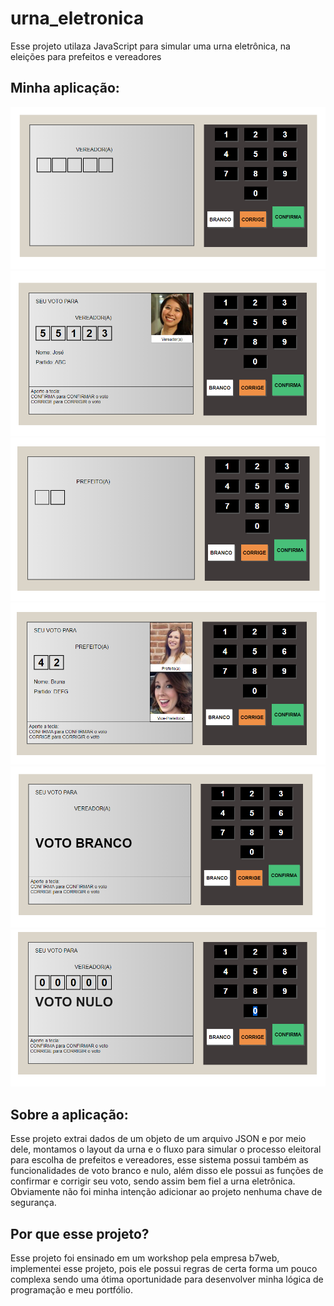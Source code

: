# urna_eletronica
Esse projeto utilaza JavaScript para simular uma urna eletrônica, na eleições para prefeitos e vereadores 

## Minha aplicação:

<img src="./assets/screenshots/cap1.PNG" >
<img src="./assets/screenshots/cap2.PNG" >
<img src="./assets/screenshots/cap3.PNG" >
<img src="./assets/screenshots/cap4.PNG" >
<img src="./assets/screenshots/cap5.PNG" >
<img src="./assets/screenshots/cap6.PNG" >

## Sobre a aplicação:

Esse projeto extrai dados de um objeto de um arquivo JSON e por meio dele, montamos o layout da urna e o fluxo para
simular o processo eleitoral para escolha de prefeitos e vereadores, esse sistema possui também as funcionalidades de voto
branco e nulo, além disso ele possui as funções de confirmar e corrigir seu voto, sendo assim bem fiel a urna eletrônica. Obviamente não
foi minha intenção adicionar ao projeto nenhuma chave de segurança.

## Por que esse projeto?

Esse projeto foi ensinado em um workshop pela empresa b7web, implementei esse projeto, pois ele possui regras de certa forma um pouco 
complexa sendo uma ótima oportunidade para desenvolver minha lógica de programação e meu portfólio.
